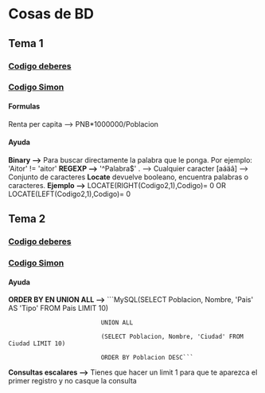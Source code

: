 # Cosas de BD
## Tema 1
### [Codigo deberes](code-work.md)
### [Codigo Simon](simon-code.md)
#### Formulas
Renta per capita --> PNB*1000000/Poblacion

#### Ayuda
**Binary -->** Para buscar directamente la palabra que le ponga. Por ejemplo: 'Aitor' != 'aitor'
**REGEXP -->** '^Palabra$' . --> Cualquier caracter [aáäâ] --> Conjunto de caracteres
**Locate** devuelve booleano, encuentra palabras o caracteres. **Ejemplo -->** LOCATE(RIGHT(Codigo2,1),Codigo)= 0 OR LOCATE(LEFT(Codigo2,1),Codigo)= 0

## Tema 2
### [Codigo deberes](code-work2.md)
### [Codigo Simon](simon-code2.md)
#### Ayuda
**ORDER BY EN UNION ALL -->** ```MySQL(SELECT Poblacion, Nombre, 'Pais' AS 'Tipo' FROM Pais LIMIT 10)

                              UNION ALL

                              (SELECT Poblacion, Nombre, 'Ciudad' FROM Ciudad LIMIT 10)
                              
                              ORDER BY Poblacion DESC```
**Consultas escalares -->** Tienes que hacer un limit 1 para que te aparezca el primer registro y no casque la consulta